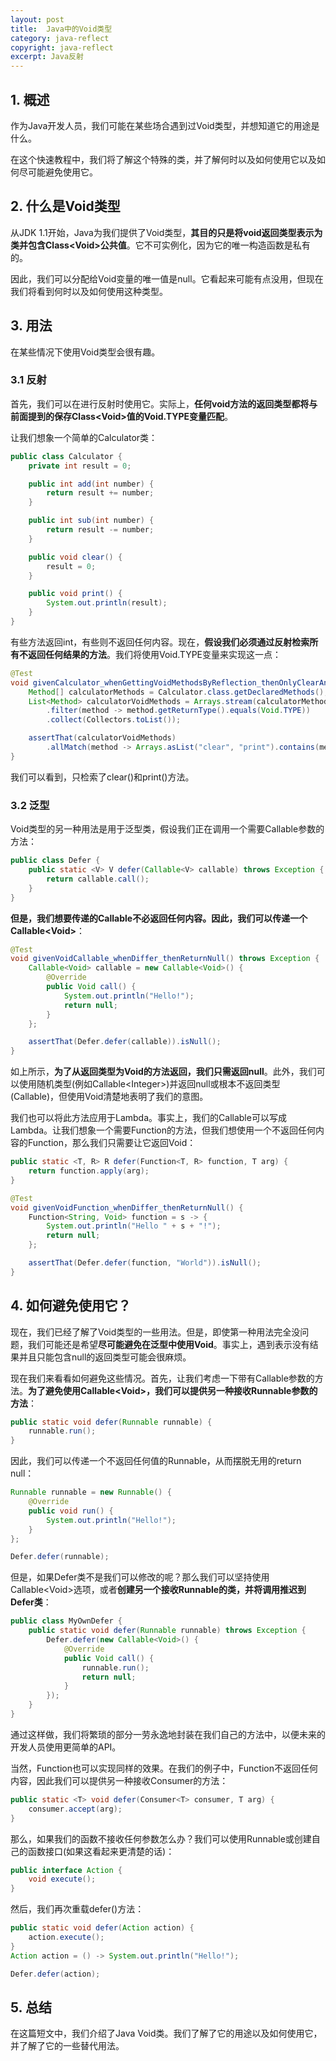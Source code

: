 ```yaml
---
layout: post
title:  Java中的Void类型
category: java-reflect
copyright: java-reflect
excerpt: Java反射
---
```


## 1. 概述

作为Java开发人员，我们可能在某些场合遇到过Void类型，并想知道它的用途是什么。

在这个快速教程中，我们将了解这个特殊的类，并了解何时以及如何使用它以及如何尽可能避免使用它。

## 2. 什么是Void类型

从JDK 1.1开始，Java为我们提供了Void类型，**其目的只是将void返回类型表示为类并包含Class<Void\>公共值**。它不可实例化，因为它的唯一构造函数是私有的。

因此，我们可以分配给Void变量的唯一值是null。它看起来可能有点没用，但现在我们将看到何时以及如何使用这种类型。

## 3. 用法

在某些情况下使用Void类型会很有趣。

### 3.1 反射

首先，我们可以在进行反射时使用它。实际上，**任何void方法的返回类型都将与前面提到的保存Class<Void\>值的Void.TYPE变量匹配**。

让我们想象一个简单的Calculator类：

```java
public class Calculator {
    private int result = 0;

    public int add(int number) {
        return result += number;
    }

    public int sub(int number) {
        return result -= number;
    }

    public void clear() {
        result = 0;
    }

    public void print() {
        System.out.println(result);
    }
}
```

有些方法返回int，有些则不返回任何内容。现在，**假设我们必须通过反射检索所有不返回任何结果的方法**。我们将使用Void.TYPE变量来实现这一点：

```java
@Test
void givenCalculator_whenGettingVoidMethodsByReflection_thenOnlyClearAndPrint() {
    Method[] calculatorMethods = Calculator.class.getDeclaredMethods();
    List<Method> calculatorVoidMethods = Arrays.stream(calculatorMethods)
        .filter(method -> method.getReturnType().equals(Void.TYPE))
        .collect(Collectors.toList());

    assertThat(calculatorVoidMethods)
        .allMatch(method -> Arrays.asList("clear", "print").contains(method.getName()));
}
```

我们可以看到，只检索了clear()和print()方法。

### 3.2 泛型

Void类型的另一种用法是用于泛型类，假设我们正在调用一个需要Callable参数的方法：

```java
public class Defer {
    public static <V> V defer(Callable<V> callable) throws Exception {
        return callable.call();
    }
}
```

**但是，我们想要传递的Callable不必返回任何内容。因此，我们可以传递一个Callable<Void\>**：

```java
@Test
void givenVoidCallable_whenDiffer_thenReturnNull() throws Exception {
    Callable<Void> callable = new Callable<Void>() {
        @Override
        public Void call() {
            System.out.println("Hello!");
            return null;
        }
    };

    assertThat(Defer.defer(callable)).isNull();
}
```

如上所示，**为了从返回类型为Void的方法返回，我们只需返回null**。此外，我们可以使用随机类型(例如Callable<Integer\>)并返回null或根本不返回类型(Callable)，但使用Void清楚地表明了我们的意图。

我们也可以将此方法应用于Lambda。事实上，我们的Callable可以写成Lambda。让我们想象一个需要Function的方法，但我们想使用一个不返回任何内容的Function，那么我们只需要让它返回Void：

```java
public static <T, R> R defer(Function<T, R> function, T arg) {
    return function.apply(arg);
}

@Test
void givenVoidFunction_whenDiffer_thenReturnNull() {
    Function<String, Void> function = s -> {
        System.out.println("Hello " + s + "!");
        return null;
    };

    assertThat(Defer.defer(function, "World")).isNull();
}
```

## 4. 如何避免使用它？

现在，我们已经了解了Void类型的一些用法。但是，即使第一种用法完全没问题，我们可能还是希望**尽可能避免在泛型中使用Void**。事实上，遇到表示没有结果并且只能包含null的返回类型可能会很麻烦。

现在我们来看看如何避免这些情况。首先，让我们考虑一下带有Callable参数的方法。**为了避免使用Callable<Void\>，我们可以提供另一种接收Runnable参数的方法**：

```java
public static void defer(Runnable runnable) {
    runnable.run();
}
```

因此，我们可以传递一个不返回任何值的Runnable，从而摆脱无用的return null：

```java
Runnable runnable = new Runnable() {
    @Override
    public void run() {
        System.out.println("Hello!");
    }
};

Defer.defer(runnable);
```

但是，如果Defer类不是我们可以修改的呢？那么我们可以坚持使用Callable<Void\>选项，或者**创建另一个接收Runnable的类，并将调用推迟到Defer类**：

```java
public class MyOwnDefer {
    public static void defer(Runnable runnable) throws Exception {
        Defer.defer(new Callable<Void>() {
            @Override
            public Void call() {
                runnable.run();
                return null;
            }
        });
    }
}
```

通过这样做，我们将繁琐的部分一劳永逸地封装在我们自己的方法中，以便未来的开发人员使用更简单的API。

当然，Function也可以实现同样的效果。在我们的例子中，Function不返回任何内容，因此我们可以提供另一种接收Consumer的方法：

```java
public static <T> void defer(Consumer<T> consumer, T arg) {
    consumer.accept(arg);
}
```

那么，如果我们的函数不接收任何参数怎么办？我们可以使用Runnable或创建自己的函数接口(如果这看起来更清楚的话)：

```java
public interface Action {
    void execute();
}
```

然后，我们再次重载defer()方法：

```java
public static void defer(Action action) {
    action.execute();
}
Action action = () -> System.out.println("Hello!");

Defer.defer(action);
```

## 5. 总结

在这篇短文中，我们介绍了Java Void类。我们了解了它的用途以及如何使用它，并了解了它的一些替代用法。